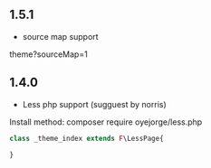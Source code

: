 ## 1.5.1
- source map support

theme?sourceMap=1


## 1.4.0
- Less php support (sugguest by norris)
    
Install method: composer require oyejorge/less.php

```php
class _theme_index extends F\LessPage{

}
```
    